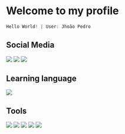# Welcome to my profile
~~~javascript
Hello World! | User: Jhoão Pedro 
~~~

</div>

## Social Media
<div>
  <a href = "https://www.instagram.com/jhoao_ns/" target="_blank"><img src = "https://img.shields.io/badge/Instagram-E4405F?style=for-the-badge&logo=instagram&logoColor=white" target ="_blank"></a>
  <a href = "" target="_blank"><img src = "https://img.shields.io/badge/Gmail-D14836?style=for-the-badge&logo=gmail&logoColor=white" target ="_blank"></a>
  <a href = "" target="_blank"><img src = "https://img.shields.io/badge/Discord-7289DA?style=for-the-badge&logo=discord&logoColor=white" target ="_blank"></a>
</div>

##  Learning language
<div>
<a href = ""><img src = "https://img.shields.io/badge/Python-14354C?style=for-the-badge&logo=python&logoColor=white" target ="_blank"></a>
</div>

## Tools
<div>
  <a href = "" target="_blank"><img src = "https://img.shields.io/badge/Colab-F9AB00?style=for-the-badge&logo=googlecolab&color=525252" target ="_blank"></a>
  <a href = ""><img src = "https://img.shields.io/badge/gimp-5C5543?style=for-the-badge&logo=gimp&logoColor=white" 
target ="_blank"></a>
  <a href = "" target="_blank"><img src = "https://img.shields.io/badge/Canva-%2300C4CC.svg?&style=for-the-badge&logo=Canva&logoColor=white" target ="_blank"></a>
  <a href = "" target="_blank"><img src = "https://img.shields.io/badge/Linux_Mint-87CF3E?style=for-the-badge&logo=linux-mint&logoColor=white" target ="_blank"></a>
  <a href = "" target="_blank"><img src = "https://img.shields.io/badge/Visual_Studio_Code-0078D4?style=for-the-badge&logo=visual%20studio%20code&logoColor=white" target ="_blank"></a>
  
</div>

  
